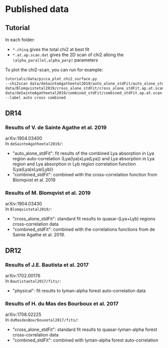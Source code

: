 # Published data

## Tutorial

In each folder:
 * `*.chisq` gives the total chi2 at best fit
 * `*.at.ap.scan.dat` gives the 2D scan of chi2 allong the
        `(alpha_parallel,alpha_perp)` parameters

To plot the chi2-scan, you can run for example:
```bash
tutorials/data/picca_plot_chi2_surface.py
--chi2scan data/deSainteAgatheetal2019/auto_alone_stdFit/auto_alone_stdFit.ap.at.scan.dat
data/Blomqvistetal2019/cross_alone_stdFit/cross_alone_stdFit.ap.at.scan.dat
data/deSainteAgatheetal2019/combined_stdFit/combined_stdFit.ap.at.scan.dat
--label auto cross combined
```

## DR14

### Results of V. de Sainte Agathe et al. 2019
arXiv:1904.03400<br/>
In `deSainteAgatheetal2019/`:
 * "auto\_alone\_stdFit": fit results of the combined Lya absorption in Lya region
    auto-correlation (Lya(lya)xLya(Lya)) and  Lya absorption in Lya
    region and Lya absorption in Lyb region correlation function
    (Lya(Lya)xLya(Lyb))
 * "combined\_stdFit": combined with the cross-correlation function from Blomqvist et al. 2019

### Results of M. Blomqvist et al. 2019
arXiv:1904.03430<br/>
In `Blomqvistetal2019/`:
 * "cross\_alone\_stdFit": standard fit results to quasar-(Lya+Lyb) regions cross-correlation
    data
 * "combined\_stdFit": combined with the correlations functions from de Sainte Agathe et al. 2019.

## DR12

### Results of J.E. Bautista et al. 2017
arXiv:1702.00176<br/>
In `Bautistaetal2017/fits/`:
 * "physical": fit results to lyman-alpha forest auto-correlation data

### Results of H. du Mas des Bourboux et al. 2017
arXiv:1708.02225<br/>
In `duMasdesBourbouxetal2017/fits/`:
 * "cross\_alone\_stdFit": standard fit results to quasar-lyman-alpha forest cross-correlation data
 * "combined\_stdFit": combined with lyman-alpha forest auto-correlation

